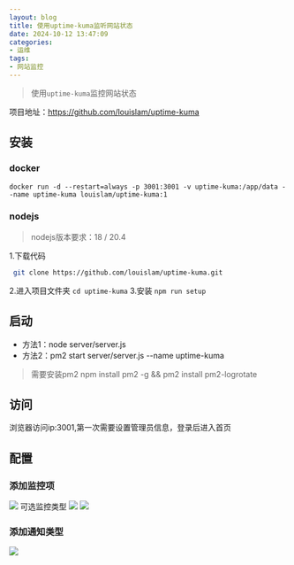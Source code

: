 ```yaml
---
layout: blog
title: 使用uptime-kuma监听网站状态
date: 2024-10-12 13:47:09
categories: 
- 运维
tags:
- 网站监控
---
```

> 使用`uptime-kuma`监控网站状态
 
项目地址：https://github.com/louislam/uptime-kuma
## 安装
### docker
  `docker run -d --restart=always -p 3001:3001 -v uptime-kuma:/app/data --name uptime-kuma louislam/uptime-kuma:1`
### nodejs
  > nodejs版本要求：18 / 20.4

  1.下载代码
   ```bash
    git clone https://github.com/louislam/uptime-kuma.git
   ```
  2.进入项目文件夹
  `cd uptime-kuma`
  3.安装
  `npm run setup`

## 启动
- 方法1：node server/server.js
- 方法2：pm2 start server/server.js --name uptime-kuma 
> 需要安装pm2 
> npm install pm2 -g && pm2 install pm2-logrotate

## 访问
浏览器访问ip:3001,第一次需要设置管理员信息，登录后进入首页
## 配置
### 添加监控项
![](https://file.mengluo.vip/blog/20241012135709.png)
可选监控类型
![](https://file.mengluo.vip/blog/20241012135745.png)
![](https://file.mengluo.vip/blog/20241012135804.png)
### 添加通知类型
![](https://file.mengluo.vip/blog/20241012135921.png)
